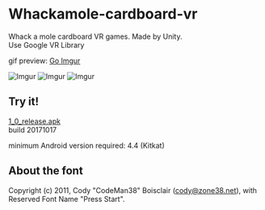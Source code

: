 # Whackamole-cardboard-vr
Whack a mole cardboard VR games. Made by Unity. <br>
Use Google VR Library

gif preview:
[Go Imgur](https://i.imgur.com/NlhOdCT.gifv)

![Imgur](https://i.imgur.com/Lako5EA.png)
![Imgur](https://i.imgur.com/RGgIYe3.png)
![Imgur](https://i.imgur.com/aKiyTur.png)

## Try it!
[1_0_release.apk](https://rayuan.tw/files/1_0_release.apk) <br>
build 20171017 <br>

minimum Android version required: 4.4 (Kitkat)

## About the font
Copyright (c) 2011, Cody "CodeMan38" Boisclair (cody@zone38.net),
with Reserved Font Name "Press Start".
